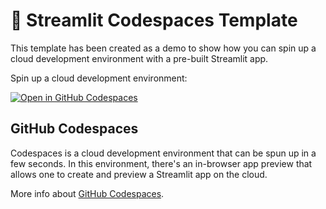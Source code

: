 # 🎈 Streamlit Codespaces Template

This template has been created as a demo to show how you can spin up a cloud development environment with a pre-built Streamlit app.

Spin up a cloud development environment:

[![Open in GitHub Codespaces](https://github.com/codespaces/badge.svg)](https://codespaces.new/dataprofessor/streamlit-codespaces-template?quickstart=1)

## GitHub Codespaces

Codespaces is a cloud development environment that can be spun up in a few seconds. In this environment, there's an in-browser app preview that allows one to create and preview a Streamlit app on the cloud.

More info about [GitHub Codespaces](https://github.com/features/codespaces).
